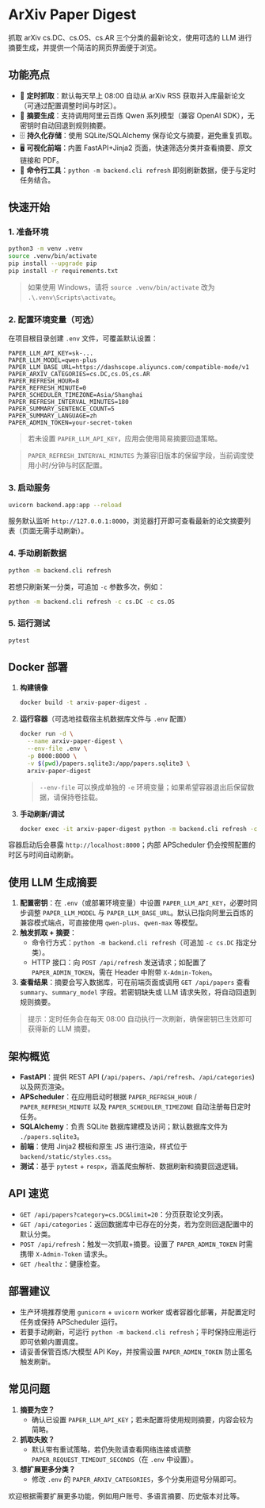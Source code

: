 # ArXiv Paper Digest

抓取 arXiv cs.DC、cs.OS、cs.AR 三个分类的最新论文，使用可选的 LLM 进行摘要生成，并提供一个简洁的网页界面便于浏览。

## 功能亮点

- 🚀 **定时抓取**：默认每天早上 08:00 自动从 arXiv RSS 获取并入库最新论文（可通过配置调整时间与时区）。
- 🧠 **摘要生成**：支持调用阿里云百炼 Qwen 系列模型（兼容 OpenAI SDK），无密钥时自动回退到规则摘要。
- 🗄️ **持久化存储**：使用 SQLite/SQLAlchemy 保存论文与摘要，避免重复抓取。
- 🖥️ **可视化前端**：内置 FastAPI+Jinja2 页面，快速筛选分类并查看摘要、原文链接和 PDF。
- 🔧 **命令行工具**：`python -m backend.cli refresh` 即刻刷新数据，便于与定时任务结合。

## 快速开始

### 1. 准备环境

```bash
python3 -m venv .venv
source .venv/bin/activate
pip install --upgrade pip
pip install -r requirements.txt
```

> 如果使用 Windows，请将 `source .venv/bin/activate` 改为 `.\.venv\Scripts\activate`。

### 2. 配置环境变量（可选）

在项目根目录创建 `.env` 文件，可覆盖默认设置：

```dotenv
PAPER_LLM_API_KEY=sk-...
PAPER_LLM_MODEL=qwen-plus
PAPER_LLM_BASE_URL=https://dashscope.aliyuncs.com/compatible-mode/v1
PAPER_ARXIV_CATEGORIES=cs.DC,cs.OS,cs.AR
PAPER_REFRESH_HOUR=8
PAPER_REFRESH_MINUTE=0
PAPER_SCHEDULER_TIMEZONE=Asia/Shanghai
PAPER_REFRESH_INTERVAL_MINUTES=180
PAPER_SUMMARY_SENTENCE_COUNT=5
PAPER_SUMMARY_LANGUAGE=zh
PAPER_ADMIN_TOKEN=your-secret-token
```

> 若未设置 `PAPER_LLM_API_KEY`，应用会使用简易摘要回退策略。

> `PAPER_REFRESH_INTERVAL_MINUTES` 为兼容旧版本的保留字段，当前调度使用小时/分钟与时区配置。

### 3. 启动服务

```bash
uvicorn backend.app:app --reload
```

服务默认监听 `http://127.0.0.1:8000`，浏览器打开即可查看最新的论文摘要列表（页面无需手动刷新）。

### 4. 手动刷新数据

```bash
python -m backend.cli refresh
```

若想只刷新某一分类，可追加 `-c` 参数多次，例如：

```bash
python -m backend.cli refresh -c cs.DC -c cs.OS
```

### 5. 运行测试

```bash
pytest
```

## Docker 部署

1. **构建镜像**

   ```bash
   docker build -t arxiv-paper-digest .
   ```

2. **运行容器**（可选地挂载宿主机数据库文件与 `.env` 配置）

   ```bash
   docker run -d \
     --name arxiv-paper-digest \
     --env-file .env \
     -p 8000:8000 \
     -v $(pwd)/papers.sqlite3:/app/papers.sqlite3 \
     arxiv-paper-digest
   ```

   > `--env-file` 可以换成单独的 `-e` 环境变量；如果希望容器退出后保留数据，请保持卷挂载。

3. **手动刷新/调试**

   ```bash
   docker exec -it arxiv-paper-digest python -m backend.cli refresh -c cs.DC
   ```

容器启动后会暴露 `http://localhost:8000`；内部 APScheduler 仍会按照配置的时区与时间自动刷新。

## 使用 LLM 生成摘要

1. **配置密钥**：在 `.env`（或部署环境变量）中设置 `PAPER_LLM_API_KEY`，必要时同步调整 `PAPER_LLM_MODEL` 与 `PAPER_LLM_BASE_URL`。默认已指向阿里云百炼的兼容模式端点，可直接使用 `qwen-plus`、`qwen-max` 等模型。
2. **触发抓取 + 摘要**：
   - 命令行方式：`python -m backend.cli refresh`（可追加 `-c cs.DC` 指定分类）。
   - HTTP 接口：向 `POST /api/refresh` 发送请求；如配置了 `PAPER_ADMIN_TOKEN`，需在 Header 中附带 `X-Admin-Token`。
3. **查看结果**：摘要会写入数据库，可在前端页面或调用 `GET /api/papers` 查看 `summary`、`summary_model` 字段。若密钥缺失或 LLM 请求失败，将自动回退到规则摘要。

> 提示：定时任务会在每天 08:00 自动执行一次刷新，确保密钥已生效即可获得新的 LLM 摘要。

## 架构概览

- **FastAPI**：提供 REST API (`/api/papers`、`/api/refresh`、`/api/categories`) 以及网页渲染。
- **APScheduler**：在应用启动时根据 `PAPER_REFRESH_HOUR` / `PAPER_REFRESH_MINUTE` 以及 `PAPER_SCHEDULER_TIMEZONE` 自动注册每日定时任务。
- **SQLAlchemy**：负责 SQLite 数据库建模及访问；默认数据库文件为 `./papers.sqlite3`。
- **前端**：使用 Jinja2 模板和原生 JS 进行渲染，样式位于 `backend/static/styles.css`。
- **测试**：基于 `pytest` + `respx`，涵盖爬虫解析、数据刷新和摘要回退逻辑。

## API 速览

- `GET /api/papers?category=cs.DC&limit=20`：分页获取论文列表。
- `GET /api/categories`：返回数据库中已存在的分类，若为空则回退配置中的默认分类。
- `POST /api/refresh`：触发一次抓取+摘要。设置了 `PAPER_ADMIN_TOKEN` 时需携带 `X-Admin-Token` 请求头。
- `GET /healthz`：健康检查。

## 部署建议

- 生产环境推荐使用 `gunicorn` + `uvicorn` worker 或者容器化部署，并配置定时任务或保持 APScheduler 运行。
- 若要手动刷新，可运行 `python -m backend.cli refresh`；平时保持应用运行即可依赖内置调度。
- 请妥善保管百炼/大模型 API Key，并按需设置 `PAPER_ADMIN_TOKEN` 防止匿名触发刷新。

## 常见问题

1. **摘要为空？**
   - 确认已设置 `PAPER_LLM_API_KEY`；若未配置将使用规则摘要，内容会较为简略。
2. **抓取失败？**
   - 默认带有重试策略，若仍失败请查看网络连接或调整 `PAPER_REQUEST_TIMEOUT_SECONDS`（在 `.env` 中设置）。
3. **想扩展更多分类？**
   - 修改 `.env` 的 `PAPER_ARXIV_CATEGORIES`，多个分类用逗号分隔即可。

欢迎根据需要扩展更多功能，例如用户账号、多语言摘要、历史版本对比等。
